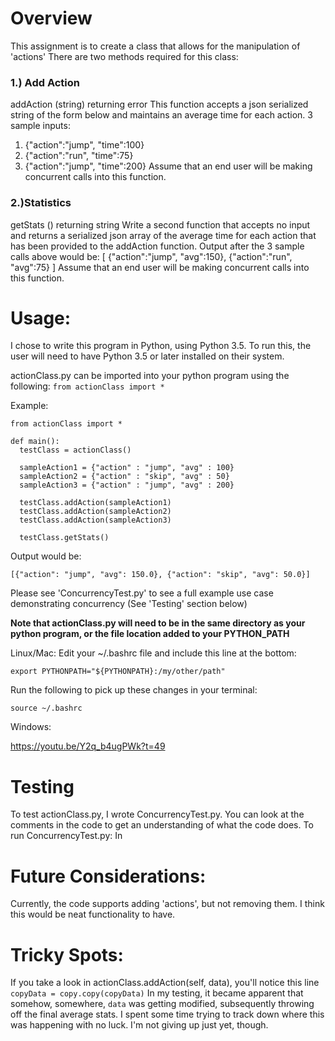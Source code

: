 # Overview

This assignment is to create a class that allows for the manipulation of 'actions'
There are two methods required for this class:

### 1.) Add Action
addAction (string) returning error
This function accepts a json serialized string of the form below and maintains an average time
for each action. 3 sample inputs:
  1. {"action":"jump", "time":100}
  2. {"action":"run", "time":75}
  3. {"action":"jump", "time":200}
Assume that an end user will be making concurrent calls into this function.
### 2.)Statistics
getStats () returning string
Write a second function that accepts no input and returns a serialized json array of the average
time for each action that has been provided to the addAction function. Output after the 3
sample calls above would be:
[
{"action":"jump", "avg":150},
{"action":"run", "avg":75}
]
Assume that an end user will be making concurrent calls into this function.


# Usage:
I chose to write this program in Python, using Python 3.5. To run this, the user will need to have
Python 3.5 or later installed on their system. 



actionClass.py can be imported into your python program using the following:
  `from actionClass import *`


Example:

```
from actionClass import *

def main():
  testClass = actionClass()

  sampleAction1 = {"action" : "jump", "avg" : 100}
  sampleAction2 = {"action" : "skip", "avg" : 50}
  sampleAction3 = {"action" : "jump", "avg" : 200}

  testClass.addAction(sampleAction1)
  testClass.addAction(sampleAction2)
  testClass.addAction(sampleAction3)

  testClass.getStats()
  ```

  Output would be:

  `[{"action": "jump", "avg": 150.0}, {"action": "skip", "avg": 50.0}]`


Please see 'ConcurrencyTest.py' to see a full example use case demonstrating concurrency (See 'Testing' section below)

**Note that actionClass.py will need to be in the same directory as your python program,
or the file location added to your PYTHON_PATH**

Linux/Mac:
Edit your  ~/.bashrc file and include this line at the bottom:

`export PYTHONPATH="${PYTHONPATH}:/my/other/path"`

Run the following to pick up these changes in your terminal:

`source ~/.bashrc`

Windows:

https://youtu.be/Y2q_b4ugPWk?t=49



# Testing
To test actionClass.py, I wrote ConcurrencyTest.py. You can look at the comments in the code to get an understanding
of what the code does. To run ConcurrencyTest.py:
In 


# Future Considerations:
Currently, the code supports adding 'actions', but not removing them. I think
this would be neat functionality to have.

# Tricky Spots:
If you take a look in actionClass.addAction(self, data), you'll notice this line
`copyData = copy.copy(copyData)`
In my testing, it became apparent that somehow, somewhere, `data` was getting
modified, subsequently throwing off the final average stats. I spent some time
trying to track down where this was happening with no luck. I'm not giving up
just yet, though.
